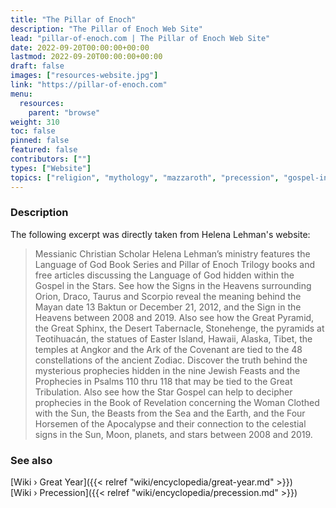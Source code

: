 ```yaml
---
title: "The Pillar of Enoch"
description: "The Pillar of Enoch Web Site"
lead: "pillar-of-enoch.com | The Pillar of Enoch Web Site"
date: 2022-09-20T00:00:00+00:00
lastmod: 2022-09-20T00:00:00+00:00
draft: false
images: ["resources-website.jpg"]
link: "https://pillar-of-enoch.com"
menu:
  resources:
    parent: "browse"
weight: 310
toc: false
pinned: false
featured: false
contributors: [""]
types: ["Website"]
topics: ["religion", "mythology", "mazzaroth", "precession", "gospel-in-the-stars", "archive"]
---
```


### Description

The following excerpt was directly taken from Helena Lehman's website:

> Messianic Christian Scholar Helena Lehman’s ministry features the Language of God Book Series and Pillar of Enoch Trilogy books and free articles discussing the Language of God hidden within the Gospel in the Stars. See how the Signs in the Heavens surrounding Orion, Draco, Taurus and Scorpio reveal the meaning behind the Mayan date 13 Baktun or December 21, 2012, and the Sign in the Heavens between 2008 and 2019. Also see how the Great Pyramid, the Great Sphinx, the Desert Tabernacle, Stonehenge, the pyramids at Teotihuacán, the statues of Easter Island, Hawaii, Alaska, Tibet, the temples at Angkor and the Ark of the Covenant are tied to the 48 constellations of the ancient Zodiac. Discover the truth behind the mysterious prophecies hidden in the nine Jewish Feasts and the Prophecies in Psalms 110 thru 118 that may be tied to the Great Tribulation. Also see how the Star Gospel can help to decipher prophecies in the Book of Revelation concerning the Woman Clothed with the Sun, the Beasts from the Sea and the Earth, and the Four Horsemen of the Apocalypse and their connection to the celestial signs in the Sun, Moon, planets, and stars between 2008 and 2019.

### See also

[Wiki › Great Year]({{< relref "wiki/encyclopedia/great-year.md" >}})</br>
[Wiki › Precession]({{< relref "wiki/encyclopedia/precession.md" >}})</br>
